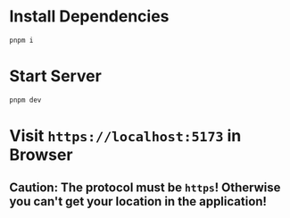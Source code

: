 # Install Dependencies
```bash
pnpm i
```

# Start Server
```bash
pnpm dev
```

# Visit `https://localhost:5173` in Browser
## Caution: The protocol must be `https`! Otherwise you can't get your location in the application!
